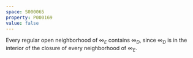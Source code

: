 ```yaml
---
space: S000065
property: P000169
value: false
---
```


Every regular open neighborhood of $\infty_E$ contains $\infty_D$, since $\infty_D$ is in the interior
of the closure of every neighborhood of $\infty_E$.
